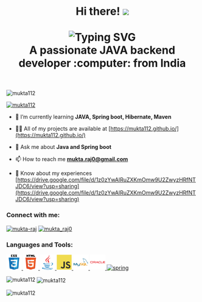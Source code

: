 <h1 align="center">
  <abc>
    <br>Hi there! <img src="https://user-images.githubusercontent.com/42378118/110234147-e3259600-7f4e-11eb-95be-0c4047144dea.gif" width="30"><br>
    <br>
  <img src="https://readme-typing-svg.demolab.com?font=Fira+Code&size=35&pause=1000&color=F7ED1B&width=335&lines=I'm+Mukta+Raj" alt="Typing SVG" />
   <br>A passionate JAVA backend developer :computer: from India<br>
      <img >
   </abc>
</h1>




<p align="left"> <img src="https://komarev.com/ghpvc/?username=mukta112&label=Profile%20views&color=0e75b6&style=flat" alt="mukta112" /> </p>

<p align="left"> <a href="https://github.com/ryo-ma/github-profile-trophy"><img src="https://github-profile-trophy.vercel.app/?username=mukta112" alt="mukta112" /></a> </p>

- 🌱 I’m currently learning **JAVA, Spring boot, Hibernate, Maven**

- 👨‍💻 All of my projects are available at [https://mukta112.github.io/](https://mukta112.github.io/)

- 💬 Ask me about **Java and Spring boot**

- 📫 How to reach me **mukta.raj0@gmail.com**

- 📄 Know about my experiences [https://drive.google.com/file/d/1z0zYwAlRuZXKmOmw9U2ZwyzHRfNTJDC6/view?usp=sharing](https://drive.google.com/file/d/1z0zYwAlRuZXKmOmw9U2ZwyzHRfNTJDC6/view?usp=sharing)

<h3 align="left">Connect with me:</h3>
<p align="left">
<a href="https://linkedin.com/in/mukta-raj" target="blank"><img align="center" src="https://raw.githubusercontent.com/rahuldkjain/github-profile-readme-generator/master/src/images/icons/Social/linked-in-alt.svg" alt="mukta-raj" height="30" width="40" /></a>
<a href="https://www.hackerrank.com/mukta_raj0" target="blank"><img align="center" src="https://raw.githubusercontent.com/rahuldkjain/github-profile-readme-generator/master/src/images/icons/Social/hackerrank.svg" alt="mukta_raj0" height="30" width="40" /></a>
</p>

<h3 align="left">Languages and Tools:</h3>
<p align="left"> <a href="https://www.w3schools.com/css/" target="_blank" rel="noreferrer"> <img src="https://raw.githubusercontent.com/devicons/devicon/master/icons/css3/css3-original-wordmark.svg" alt="css3" width="40" height="40"/> </a> <a href="https://www.w3.org/html/" target="_blank" rel="noreferrer"> <img src="https://raw.githubusercontent.com/devicons/devicon/master/icons/html5/html5-original-wordmark.svg" alt="html5" width="40" height="40"/> </a> <a href="https://www.java.com" target="_blank" rel="noreferrer"> <img src="https://raw.githubusercontent.com/devicons/devicon/master/icons/java/java-original.svg" alt="java" width="40" height="40"/> </a> <a href="https://developer.mozilla.org/en-US/docs/Web/JavaScript" target="_blank" rel="noreferrer"> <img src="https://raw.githubusercontent.com/devicons/devicon/master/icons/javascript/javascript-original.svg" alt="javascript" width="40" height="40"/> </a> <a href="https://www.mysql.com/" target="_blank" rel="noreferrer"> <img src="https://raw.githubusercontent.com/devicons/devicon/master/icons/mysql/mysql-original-wordmark.svg" alt="mysql" width="40" height="40"/> </a> <a href="https://www.oracle.com/" target="_blank" rel="noreferrer"> <img src="https://raw.githubusercontent.com/devicons/devicon/master/icons/oracle/oracle-original.svg" alt="oracle" width="40" height="40"/> </a> <a href="https://spring.io/" target="_blank" rel="noreferrer"> <img src="https://www.vectorlogo.zone/logos/springio/springio-icon.svg" alt="spring" width="40" height="40"/> </a> </p>

<p><img align="left" src="https://github-readme-stats.vercel.app/api/top-langs?username=mukta112&show_icons=true&locale=en&layout=compact" alt="mukta112" /></p>

<p>&nbsp;<img align="center" src="https://github-readme-stats.vercel.app/api?username=mukta112&show_icons=true&locale=en" alt="mukta112" /></p>

<p><img align="center" src="https://github-readme-streak-stats.herokuapp.com/?user=mukta112&" alt="mukta112" /></p>
